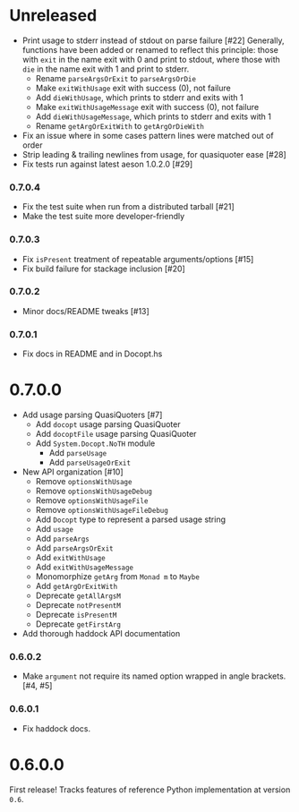# Unreleased

- Print usage to stderr instead of stdout on parse failure [#22]
  Generally, functions have been added or renamed to reflect this principle: those with `exit` in the name exit with 0 and print to stdout, where those with `die` in the name exit with 1 and print to stderr.
  - Rename `parseArgsOrExit` to `parseArgsOrDie`
  - Make `exitWithUsage` exit with success (0), not failure
  - Add `dieWithUsage`, which prints to stderr and exits with 1
  - Make `exitWithUsageMessage` exit with success (0), not failure
  - Add `dieWithUsageMessage`, which prints to stderr and exits with 1
  - Rename `getArgOrExitWith` to `getArgOrDieWith`
- Fix an issue where in some cases pattern lines were matched out of order
- Strip leading & trailing newlines from usage, for quasiquoter ease [#28]
- Fix tests run against latest aeson 1.0.2.0 [#29]

### 0.7.0.4

- Fix the test suite when run from a distributed tarball [#21]
- Make the test suite more developer-friendly

### 0.7.0.3

- Fix `isPresent` treatment of repeatable arguments/options [#15]
- Fix build failure for stackage inclusion [#20]

### 0.7.0.2

- Minor docs/README tweaks [#13]

### 0.7.0.1

- Fix docs in README and in Docopt.hs

# 0.7.0.0

- Add usage parsing QuasiQuoters [#7]
  - Add `docopt` usage parsing QuasiQuoter
  - Add `docoptFile` usage parsing QuasiQuoter
  - Add `System.Docopt.NoTH` module
    - Add `parseUsage`
    - Add `parseUsageOrExit`
- New API organization [#10]
  - Remove `optionsWithUsage`
  - Remove `optionsWithUsageDebug`
  - Remove `optionsWithUsageFile`
  - Remove `optionsWithUsageFileDebug`
  - Add `Docopt` type to represent a parsed usage string
  - Add `usage`
  - Add `parseArgs`
  - Add `parseArgsOrExit`
  - Add `exitWithUsage`
  - Add `exitWithUsageMessage`
  - Monomorphize `getArg` from `Monad m` to `Maybe`
  - Add `getArgOrExitWith`
  - Deprecate `getAllArgsM`
  - Deprecate `notPresentM`
  - Deprecate `isPresentM`
  - Deprecate `getFirstArg`
- Add thorough haddock API documentation
  
### 0.6.0.2

- Make `argument` not require its named option wrapped in angle brackets. [#4, #5]

### 0.6.0.1

- Fix haddock docs.

# 0.6.0.0

First release! Tracks features of reference Python implementation at version `0.6`.
